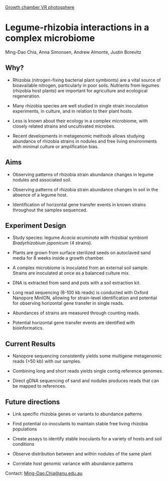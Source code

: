 
[Growth chamber VR photosphere](https://photos.app.goo.gl/p4MdjcMeCVrbj23q6)

# Legume-rhizobia interactions in a complex microbiome

Ming-Dao Chia, Anna Simonsen, Andrew Almonte, Justin Borevitz

## Why?

- Rhizobia (nitrogen-fixing bacterial plant symbionts) are a vital source of bioavailable nitrogen, particularly in poor soils. Nutrients from legumes (rhizobia host plants) are important for agriculture and ecological regeneration.

- Many rhizobia species are well studied in single strain inoculation experiments, in culture, and in relation to their plant hosts.

- Less is known about their ecology in a complex microbiome, with closely related strains and uncultivated microbes.

- Recent developments in metagenomic methods allows studying abundance of rhizobia strains in nodules and free living environments with minimal culture or amplification bias.

## Aims

- Observing patterns of rhizobia strain abundance changes in legume nodules and associated soil.

- Observing patterns of rhizobia strain abundance changes in soil in the absence of a legume host.

- Identification of horizontal gene transfer events in known strains throughout the samples sequenced.

## Experiment Design

- Study species: legume *Acacia acuminata* with rhizobial symbiont *Bradyrhizobium japonicum* (4 strains).

- Plants are grown from surface sterilized seeds on autoclaved sand media for 8 weeks inside a growth chamber.

- A complex microbiome is inoculated from an external soil sample. Strains are inoculated at once as a balanced culture mix.

- DNA is extracted from sand and pots with a soil extraction kit.

- Long read sequencing (8-100 kb reads) is conducted with Oxford Nanopore MinION, allowing for strain-level identification and potential for observing horizontal gene transfer in single reads.

- Abundances of strains are measured through counting reads. 

- Potential horizontal gene transfer events are identified with bioinformatics.

## Current Results

- Nanopore sequencing consistently yields some multigene metagenomic reads (>50 kb) with our samples.

- Combining long and short reads yields single contig reference genomes.

- Direct gDNA sequencing of sand and nodules produces reads that can be mapped to references.

## Future directions

- Link specific rhizobia genes or variants to abundance patterns

- Find potential co-inoculants to maintain stable free living rhizobia populations

- Create assays to identify stable inoculants for a variety of hosts and soil conditions

- Observe distribution between and within nodules of the same plant

- Correlate host genomic variance with abundance patterns

Contact: Ming-Dao.Chia@anu.edu.au
